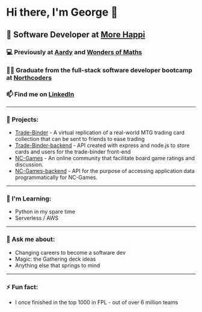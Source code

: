 # Hi there, I'm George 👋 

##  💼 Software Developer at [More Happi](https://morehappi.com/)

### 💻 Previously at [Aardy](https://www.aardy.com/) and [Wonders of Maths](https://www.wondersofmaths.com/)

### 👨‍🎓 Graduate from the full-stack software developer bootcamp at [Northcoders](https://northcoders.com/)

### 📫 Find me on [LinkedIn](www.linkedin.com/in/gworsnop/)

---

### 🔭 Projects:

-  [Trade-Binder](https://github.com/GWorsnop/trade-binder) - A virtual replication of a real-world MTG trading card collection that can be sent to friends to ease trading
-  [Trade-Binder-backend](https://github.com/GWorsnop/trade-binder-backend) - API created with express and node.js to store cards and users for the trade-binder front-end
-  [NC-Games](https://github.com/GWorsnop/fe-nc-games) - An online community that facilitate board game ratings and discussion.
- [NC-Games-backend](https://github.com/GWorsnop/nc-games) - API for the purpose of accessing application data programmatically for NC-Games.

---

### 🌱 I'm Learning:

- Python in my spare time
- Serverless / AWS

---

### 💬 Ask me about:

- Changing careers to become a software dev
- Magic: the Gathering deck ideas
- Anything else that springs to mind

---

### ⚡ Fun fact: 

- I once finished in the top 1000 in FPL - out of over 6 million teams 

